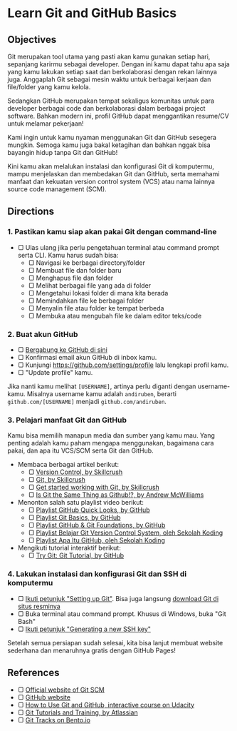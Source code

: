 # Learn Git and GitHub Basics

## Objectives

Git merupakan tool utama yang pasti akan kamu gunakan setiap hari, sepanjang karirmu sebagai developer. Dengan ini kamu dapat tahu apa saja yang kamu lakukan setiap saat dan berkolaborasi dengan rekan lainnya juga. Anggaplah Git sebagai mesin waktu untuk berbagai kerjaan dan file/folder yang kamu kelola.

Sedangkan GitHub merupakan tempat sekaligus komunitas untuk para developer berbagai code dan berkolaborasi dalam berbagai project software. Bahkan modern ini, profil GitHub dapat menggantikan resume/CV untuk melamar pekerjaan!

Kami ingin untuk kamu nyaman menggunakan Git dan GitHub sesegera mungkin. Semoga kamu juga bakal ketagihan dan bahkan nggak bisa bayangin hidup tanpa Git dan GitHub!

Kini kamu akan melalukan instalasi dan konfigurasi Git di komputermu, mampu menjelaskan dan membedakan Git dan GitHub, serta memahami manfaat dan kekuatan version control system (VCS) atau nama lainnya source code management (SCM).

## Directions

### 1. Pastikan kamu siap akan pakai Git dengan command-line

- ▢ Ulas ulang jika perlu pengetahuan terminal atau command prompt serta CLI. Kamu harus sudah bisa:
  - ▢ Navigasi ke berbagai directory/folder
  - ▢ Membuat file dan folder baru
  - ▢ Menghapus file dan folder
  - ▢ Melihat berbagai file yang ada di folder
  - ▢ Mengetahui lokasi folder di mana kita berada
  - ▢ Memindahkan file ke berbagai folder
  - ▢ Menyalin file atau folder ke tempat berbeda
  - ▢ Membuka atau mengubah file ke dalam editor teks/code

### 2. Buat akun GitHub

- ▢ [Bergabung ke GitHub di sini](https://github.com/join)
- ▢ Konfirmasi email akun GitHub di inbox kamu.
- ▢ Kunjungi <https://github.com/settings/profile> lalu lengkapi profil kamu.
- ▢ "Update profile" kamu.

Jika nanti kamu melihat `[USERNAME]`, artinya perlu diganti dengan username-kamu. Misalnya username kamu adalah `andiruben`, berarti `github.com/[USERNAME]` menjadi `github.com/andiruben`.

### 3. Pelajari manfaat Git dan GitHub

Kamu bisa memilih manapun media dan sumber yang kamu mau. Yang penting adalah kamu paham mengapa menggunakan, bagaimana cara pakai, dan apa itu VCS/SCM serta Git dan GitHub.

- Membaca berbagai artikel berikut:
  - ▢ [Version Control, by Skillcrush](http://skillcrush.com/2013/02/11/version-control)
  - ▢ [Git, by Skillcrush](http://skillcrush.com/2013/02/18/git)
  - ▢ [Get started working with Git, by Skillcrush](http://skillcrush.com/2013/02/20/get-started-working-with-git)
  - ▢ [Is Git the Same Thing as Github!?, by Andrew McWilliams](https://jahya.net/blog/git-vs-github)
- Menonton salah satu playlist video berikut:
  - ▢ [Playlist GitHub Quick Looks, by GitHub](https://www.youtube.com/playlist?list=PLg7s6cbtAD17rhrz2BJWAPJMjR71B3IDx)
  - ▢ [Playlist Git Basics, by GitHub](https://www.youtube.com/playlist?list=PLg7s6cbtAD165JTRsXh8ofwRw0PqUnkVH)
  - ▢ [Playlist GitHub & Git Foundations, by GitHub](https://www.youtube.com/playlist?list=PLg7s6cbtAD15G8lNyoaYDuKZSKyJrgwB-)
  - ▢ [Playlist Belajar Git Version Control System, oleh Sekolah Koding](https://www.youtube.com/playlist?list=PLCZlgfAG0GXATLIO3kp405u6TyFPQ9Kjy)
  - ▢ [Playlist Apa Itu GitHub, oleh Sekolah Koding](https://www.youtube.com/playlist?list=PLCZlgfAG0GXCtwnagWsUzZum1CFZYqrB5)
- Mengikuti tutorial interaktif berikut:
  - ▢ [Try Git: Git Tutorial, by GitHub](http://try.github.io)

### 4. Lakukan instalasi dan konfigurasi Git dan SSH di komputermu

- ▢ [Ikuti petunjuk "Setting up Git"](https://help.github.com/articles/set-up-git/#setting-up-git). Bisa juga langsung [download Git di situs resminya](https://git-scm.com/downloads)
- ▢ Buka terminal atau command prompt. Khusus di Windows, buka "Git Bash"
- ▢ [Ikuti petunjuk "Generating a new SSH key"](https://help.github.com/articles/generating-a-new-ssh-key-and-adding-it-to-the-ssh-agent/#generating-a-new-ssh-key)

Setelah semua persiapan sudah selesai, kita bisa lanjut membuat website sederhana dan menaruhnya gratis dengan GitHub Pages!

## References

- ▢ [Official website of Git SCM](https://git-scm.com)
- ▢ [GitHub website](https://github.com)
- ▢ [How to Use Git and GitHub, interactive course on Udacity](https://www.udacity.com/course/how-to-use-git-and-github--ud775)
- ▢ [Git Tutorials and Training, by Atlassian](https://www.atlassian.com/git/tutorials)
- ▢ [Git Tracks on Bento.io](https://bento.io/git)

